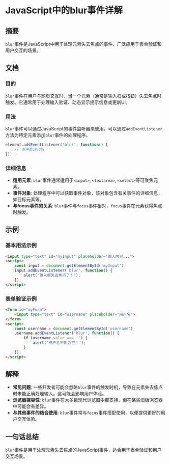 <!--
Meta Description: # JavaScript中的blur事件详解 ## 摘要 `blur`事件是JavaScript中用于处理元素失去焦点的事件，广泛应用于表单验证和用户交互的场景。 ## 文档 ### 目的 `blur`事件在用户与网页交互时，当一个元素（通常是输入框或按钮）失去焦点时触发。它通常用于处理输入验证、动...
Meta Keywords: blur, input, username, addeventlistener, script
-->

# JavaScript中的blur事件详解

## 摘要
`blur`事件是JavaScript中用于处理元素失去焦点的事件，广泛应用于表单验证和用户交互的场景。

## 文档
### 目的
`blur`事件在用户与网页交互时，当一个元素（通常是输入框或按钮）失去焦点时触发。它通常用于处理输入验证、动态显示提示信息或更新UI。

### 用法
`blur`事件可以通过JavaScript的事件监听器来使用。可以通过`addEventListener`方法为特定元素添加`blur`事件的处理程序。

```javascript
element.addEventListener('blur', function() {
    // 事件处理代码
});
```

### 详细信息
- **适用元素**: `blur`事件通常适用于`<input>`, `<textarea>`, `<select>`等可聚焦元素。
- **事件对象**: 处理程序中可以获取事件对象，该对象包含有关事件的详细信息，如目标元素等。
- **与focus事件的关系**: `blur`事件与`focus`事件相对，`focus`事件在元素获得焦点时触发。

## 示例
### 基本用法示例
```html
<input type="text" id="myInput" placeholder="输入内容...">
<script>
    const input = document.getElementById('myInput');
    input.addEventListener('blur', function() {
        alert('输入框失去焦点了！');
    });
</script>
```

### 表单验证示例
```html
<form id="myForm">
    <input type="text" id="username" placeholder="用户名">
</form>
<script>
    const username = document.getElementById('username');
    username.addEventListener('blur', function() {
        if (username.value === '') {
            alert('用户名不能为空！');
        }
    });
</script>
```

## 解释
- **常见问题**: 一些开发者可能会忽略`blur`事件的触发时机，导致在元素失去焦点时未能正确处理输入。这可能会影响用户体验。
- **浏览器兼容性**: `blur`事件在大多数现代浏览器中都支持，但在某些旧版浏览器中可能会有差异。
- **与其他事件的结合使用**: `blur`事件常与`focus`事件搭配使用，以便提供更好的用户交互体验。

## 一句话总结
`blur`事件是用于处理元素失去焦点的JavaScript事件，适合用于表单验证和用户交互场景。